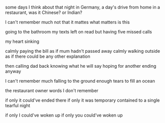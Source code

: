 some days
I think about that night
in Germany, a day's drive from home
in a restaurant, was it Chinese?
or Indian?

I can't remember much
not that it mattes
what matters is this

going to the bathroom
my texts left on read
but having five missed calls

my heart sinking

calmly paying the bill
as if mum hadn't passed away
calmly walking outside
as if there could be any other explanation

then calling dad back
knowing what he will say
hoping for another ending anyway

I can't remember much
falling to the ground
enough tears to fill an ocean

the restaurant owner
words I don't remember

if only it could've ended there
if only it was temporary
contained to a single tearful night

if only I could've woken up
if only you could've woken up